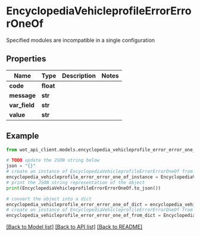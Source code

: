 # EncyclopediaVehicleprofileErrorErrorOneOf

Specified modules are incompatible in a single configuration

## Properties

Name | Type | Description | Notes
------------ | ------------- | ------------- | -------------
**code** | **float** |  | 
**message** | **str** |  | 
**var_field** | **str** |  | 
**value** | **str** |  | 

## Example

```python
from wot_api_client.models.encyclopedia_vehicleprofile_error_error_one_of import EncyclopediaVehicleprofileErrorErrorOneOf

# TODO update the JSON string below
json = "{}"
# create an instance of EncyclopediaVehicleprofileErrorErrorOneOf from a JSON string
encyclopedia_vehicleprofile_error_error_one_of_instance = EncyclopediaVehicleprofileErrorErrorOneOf.from_json(json)
# print the JSON string representation of the object
print(EncyclopediaVehicleprofileErrorErrorOneOf.to_json())

# convert the object into a dict
encyclopedia_vehicleprofile_error_error_one_of_dict = encyclopedia_vehicleprofile_error_error_one_of_instance.to_dict()
# create an instance of EncyclopediaVehicleprofileErrorErrorOneOf from a dict
encyclopedia_vehicleprofile_error_error_one_of_from_dict = EncyclopediaVehicleprofileErrorErrorOneOf.from_dict(encyclopedia_vehicleprofile_error_error_one_of_dict)
```
[[Back to Model list]](../README.md#documentation-for-models) [[Back to API list]](../README.md#documentation-for-api-endpoints) [[Back to README]](../README.md)



